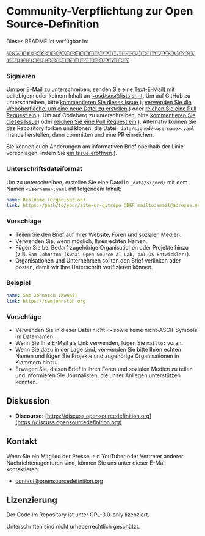# Community-Verpflichtung zur Open Source-Definition

Dieses README ist verfügbar in:
<!-- TRANSLATIONS_START -->
[🇺🇳](README.md)[🇦🇪](README-ar-AE.md)[🇧🇩](README-bn-BD.md)[🇨🇿](README-cs-CZ.md)[🇩🇪](README-de-DE.md)[🇬🇷](README-el-GR.md)[🇺🇸](README-en-US.md)[🇬🇧](README-en-GB.md)[🇪🇸](README-es-ES.md)[🇮🇷](README-fa-IR.md)[🇫🇷](README-fr-FR.md)[🇮🇱](README-he-IL.md)[🇮🇳](README-hi-IN.md)[🇭🇺](README-hu-HU.md)[🇮🇩](README-id-ID.md)[🇮🇹](README-it-IT.md)[🇯🇵](README-ja-JP.md)[🇰🇷](README-ko-KR.md)[🇲🇾](README-ms-MY.md)[🇳🇱](README-nl-NL.md)[🇵🇱](README-pl-PL.md)[🇧🇷](README-pt-BR.md)[🇷🇴](README-ro-RO.md)[🇷🇺](README-ru-RU.md)[🇷🇸](README-sr-RS.md)[🇸🇪](README-sv-SE.md)[🇮🇳](README-ta-IN.md)[🇹🇭](README-th-TH.md)[🇵🇭](README-tl-PH.md)[🇹🇷](README-tr-TR.md)[🇺🇦](README-uk-UA.md)[🇻🇳](README-vi-VN.md)[🇨🇳](README-zh-CN.md)
<!-- TRANSLATIONS_END -->

### Signieren

Um per E-Mail zu unterschreiben, senden Sie eine [Text-E-Mail](https://useplaintext.email/)) mit beliebigem oder keinem Inhalt an [~osd/sos@lists.sr.ht](mailto:~osd/sos@lists.sr.ht).
Um auf GitHub zu unterschreiben, bitte [kommentieren Sie dieses Issue](https://github.com/OpenSourceDefinition/sos/issues/1),), [verwenden Sie die Weboberfläche, um eine neue Datei zu erstellen](https://github.com/OpenSourceDefinition/sos/new/main/_data/signed),) oder [reichen Sie eine Pull Request ein](https://github.com/OpenSourceDefinition/sos/pulls).).
Um auf Codeberg zu unterschreiben, bitte [kommentieren Sie dieses Issue](https://codeberg.org/osd/sos/issues/1)) oder [reichen Sie eine Pull Request ein](https://codeberg.org/osd/sos/pulls).).
Alternativ können Sie das Repository forken und klonen, die Datei `_data/signed/<username>.yaml` manuell erstellen, dann committen und eine PR einreichen.

Sie können auch Änderungen am informativen Brief oberhalb der Linie vorschlagen, indem Sie [ein Issue eröffnen](https://codeberg.org/osd/sos/issues).).

### Unterschriftsdateiformat

Um zu unterschreiben, erstellen Sie eine Datei in `_data/signed/` mit dem Namen `<username>.yaml` mit folgendem Inhalt:

```yaml
name: Realname (Organisation)
link: https://path/to/your/site-or-gitrepo ODER mailto:email@adresse.null
```

### Vorschläge
- Teilen Sie den Brief auf Ihrer Website, Foren und sozialen Medien.
- Verwenden Sie, wenn möglich, Ihren echten Namen.
- Fügen Sie bei Bedarf zugehörige Organisationen oder Projekte hinzu (z.B. `Sam Johnston (Kwaai Open Source AI Lab, pAI-OS Entwickler)`).
- Organisationen und Unternehmen sollten den Brief verlinken oder posten, damit wir Ihre Unterschrift verifizieren können.

### Beispiel

```yaml
name: Sam Johnston (Kwaai)
link: https://samjohnston.org
```

### Vorschläge

- Verwenden Sie in dieser Datei nicht `<>` sowie keine nicht-ASCII-Symbole im Dateinamen.
- Wenn Sie Ihre E-Mail als Link verwenden, fügen Sie `mailto:` voran.
- Wenn Sie dazu in der Lage sind, verwenden Sie bitte Ihren echten Namen und fügen Sie Projekte und zugehörige Organisationen in Klammern hinzu.
- Erwägen Sie, diesen Brief in Ihren Foren und sozialen Medien zu teilen und informieren Sie Journalisten, die unser Anliegen unterstützen könnten.

## Diskussion

- **Discourse:** [https://discuss.opensourcedefinition.org](https://discuss.opensourcedefinition.org)

## Kontakt
Wenn Sie ein Mitglied der Presse, ein YouTuber oder Vertreter anderer Nachrichtenagenturen sind, können Sie uns unter dieser E-Mail kontaktieren:
- [contact@opensourcedefinition.org](mailto:contact@opensourcedefinition.org)

## Lizenzierung
Der Code im Repository ist unter GPL-3.0-only lizenziert.

Unterschriften sind nicht urheberrechtlich geschützt.